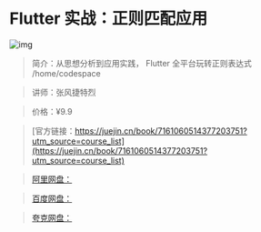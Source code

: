 # Flutter 实战：正则匹配应用

![img](../../assets/89f477c9e756448892dbbf1d1b2739c4~tplv-k3u1fbpfcp-no-mark:280:280:200:280.png)

> 简介：从思想分析到应用实践， Flutter 全平台玩转正则表达式 /home/codespace

> 讲师：张风捷特烈

> 价格：¥9.9

> [官方链接：https://juejin.cn/book/7161060514377203751?utm_source=course_list](https://juejin.cn/book/7161060514377203751?utm_source=course_list)

> [阿里网盘：]()

> [百度网盘：]()

> [夸克网盘：]()
